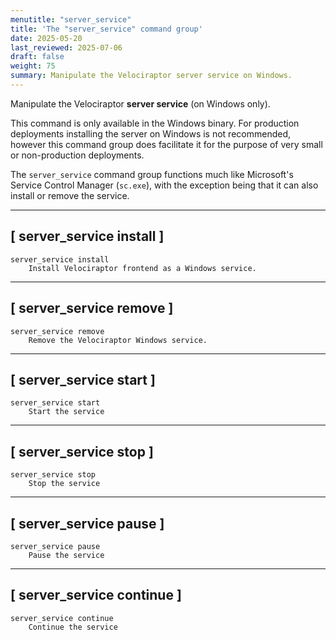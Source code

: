 ```yaml
---
menutitle: "server_service"
title: 'The "server_service" command group'
date: 2025-05-20
last_reviewed: 2025-07-06
draft: false
weight: 75
summary: Manipulate the Velociraptor server service on Windows.
---
```


Manipulate the Velociraptor **server service** (on Windows only).

This command is only available in the Windows binary. For production deployments
installing the server on Windows is not recommended, however this command group
does facilitate it for the purpose of very small or non-production deployments.

The `server_service` command group functions much like Microsoft's Service
Control Manager (`sc.exe`), with the exception being that it can also install or
remove the service.

---

## [ server_service install ]

```text
server_service install
    Install Velociraptor frontend as a Windows service.
```

---

## [ server_service remove ]

```text
server_service remove
    Remove the Velociraptor Windows service.
```

---

## [ server_service start ]

```text
server_service start
    Start the service
```

---

## [ server_service stop ]

```text
server_service stop
    Stop the service
```

---

## [ server_service pause ]

```text
server_service pause
    Pause the service
```

---

## [ server_service continue ]

```text
server_service continue
    Continue the service
```
